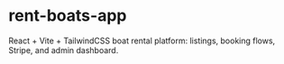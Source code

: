 # rent-boats-app
React + Vite + TailwindCSS boat rental platform: listings, booking flows, Stripe, and admin dashboard.
